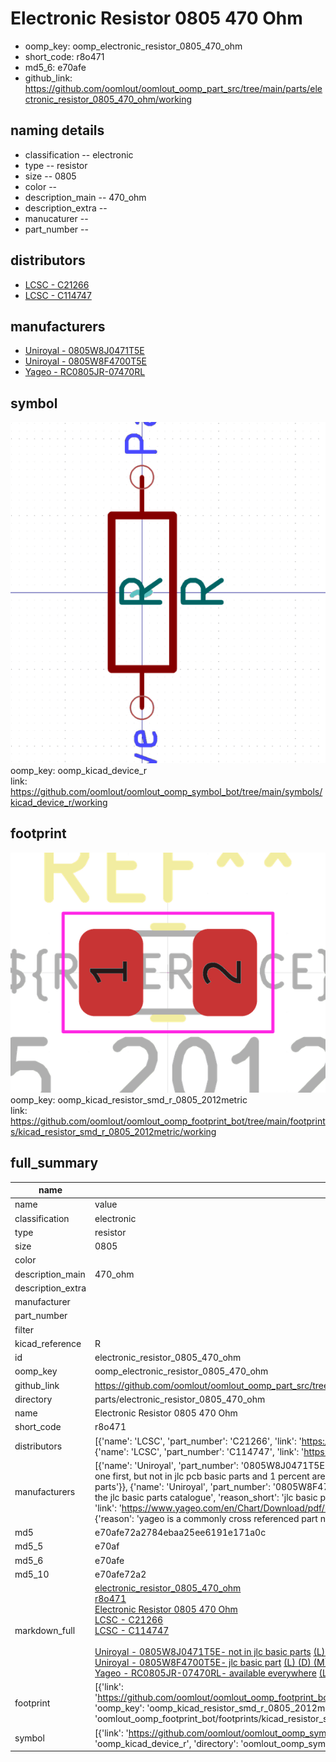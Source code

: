 # Electronic Resistor 0805 470 Ohm

  
* oomp_key: oomp_electronic_resistor_0805_470_ohm 
* short_code: r8o471
* md5_6: e70afe  
* github_link: https://github.com/oomlout/oomlout_oomp_part_src/tree/main/parts/electronic_resistor_0805_470_ohm/working  
## naming details
* classification -- electronic
* type -- resistor
* size -- 0805
* color -- 
* description_main -- 470_ohm
* description_extra -- 
* manucaturer -- 
* part_number -- 

## distributors
* [LCSC - C21266](https://lcsc.com/product-detail/C21266.html)  
* [LCSC - C114747](https://lcsc.com/product-detail/C114747.html)  

## manufacturers
* [Uniroyal - 0805W8J0471T5E]()  
* [Uniroyal - 0805W8F4700T5E]()  
* [Yageo - RC0805JR-07470RL](https://www.yageo.com/en/Chart/Download/pdf/RC0805JR-07470RL)  

## symbol

![](symbol/0/working/working_600.png)  
oomp_key: oomp_kicad_device_r  
link: https://github.com/oomlout/oomlout_oomp_symbol_bot/tree/main/symbols/kicad_device_r/working  

## footprint

![](footprint/0/working/working_600.png)  
oomp_key: oomp_kicad_resistor_smd_r_0805_2012metric  
link: https://github.com/oomlout/oomlout_oomp_footprint_bot/tree/main/footprints/kicad_resistor_smd_r_0805_2012metric/working  

## full_summary
| name | value | 
| --- | --- | 
| name | value | 
| classification | electronic | 
| type | resistor | 
| size | 0805 | 
| color |  | 
| description_main | 470_ohm | 
| description_extra |  | 
| manufacturer |  | 
| part_number |  | 
| filter |  | 
| kicad_reference | R | 
| id | electronic_resistor_0805_470_ohm | 
| oomp_key | oomp_electronic_resistor_0805_470_ohm | 
| github_link | https://github.com/oomlout/oomlout_oomp_part_src/tree/main/parts/electronic_resistor_0805_470_ohm/working | 
| directory | parts/electronic_resistor_0805_470_ohm | 
| name | Electronic Resistor 0805 470 Ohm | 
| short_code | r8o471 | 
| distributors | [{'name': 'LCSC', 'part_number': 'C21266', 'link': 'https://lcsc.com/product-detail/C21266.html', 'id': 'distributor_lcsc'}, {'name': 'LCSC', 'part_number': 'C114747', 'link': 'https://lcsc.com/product-detail/C114747.html', 'id': 'distributor_lcsc'}] | 
| manufacturers | [{'name': 'Uniroyal', 'part_number': '0805W8J0471T5E', 'link': '', 'id': 'manufacturer_uniroyal', 'note': {'reason': 'did this one first, but not in jlc pcb basic parts and 1 percent are and they are the same price', 'reason_short': 'not in jlc basic parts'}}, {'name': 'Uniroyal', 'part_number': '0805W8F4700T5E', 'link': '', 'id': 'manufacturer_uniroyal', 'note': {'reason': 'in the jlc basic parts catalogue', 'reason_short': 'jlc basic part'}}, {'name': 'Yageo', 'part_number': 'RC0805JR-07470RL', 'link': 'https://www.yageo.com/en/Chart/Download/pdf/RC0805JR-07470RL', 'id': 'manufacturer_yageo', 'note': {'reason': 'yageo is a commonly cross referenced part number', 'reason_short': 'available everywhere'}}] | 
| md5 | e70afe72a2784ebaa25ee6191e171a0c | 
| md5_5 | e70af | 
| md5_6 | e70afe | 
| md5_10 | e70afe72a2 | 
| markdown_full | [electronic_resistor_0805_470_ohm](https://github.com/oomlout/oomlout_oomp_part_src/tree/main/parts/electronic_resistor_0805_470_ohm/working)<br>[r8o471](https://github.com/oomlout/oomlout_oomp_part_src/tree/main/parts/electronic_resistor_0805_470_ohm/working)<br>[Electronic Resistor 0805 470 Ohm](https://github.com/oomlout/oomlout_oomp_part_src/tree/main/parts/electronic_resistor_0805_470_ohm/working)<br>[LCSC - C21266<br>](https://lcsc.com/product-detail/C21266.html)[LCSC - C114747<br>](https://lcsc.com/product-detail/C114747.html)<br>[Uniroyal - 0805W8J0471T5E- not in jlc basic parts]() [(L)  ](https://www.lcsc.com/search?q=0805W8J0471T5E)[(D)  ](https://www.digikey.com/en/products?keywords=0805W8J0471T5E)[(M)  ](https://www.mouser.com/Search/Refine?Keyword=0805W8J0471T5E)[(N)  ](https://www.newark.com/search?st=0805W8J0471T5E)[(SZ)  ](https://so.szlcsc.com/global.html?k=0805W8J0471T5E)<br>[Uniroyal - 0805W8F4700T5E- jlc basic part]() [(L)  ](https://www.lcsc.com/search?q=0805W8F4700T5E)[(D)  ](https://www.digikey.com/en/products?keywords=0805W8F4700T5E)[(M)  ](https://www.mouser.com/Search/Refine?Keyword=0805W8F4700T5E)[(N)  ](https://www.newark.com/search?st=0805W8F4700T5E)[(SZ)  ](https://so.szlcsc.com/global.html?k=0805W8F4700T5E)<br>[Yageo - RC0805JR-07470RL- available everywhere](https://www.yageo.com/en/Chart/Download/pdf/RC0805JR-07470RL) [(L)  ](https://www.lcsc.com/search?q=RC0805JR-07470RL)[(D)  ](https://www.digikey.com/en/products?keywords=RC0805JR-07470RL)[(M)  ](https://www.mouser.com/Search/Refine?Keyword=RC0805JR-07470RL)[(N)  ](https://www.newark.com/search?st=RC0805JR-07470RL)[(SZ)  ](https://so.szlcsc.com/global.html?k=RC0805JR-07470RL)<br> | 
| footprint | [{'link': 'https://github.com/oomlout/oomlout_oomp_footprint_bot/tree/main/foootprntss/kicad_resistor_smd_r_0805_2012metric', 'oomp_key': 'oomp_kicad_resistor_smd_r_0805_2012metric', 'directory': 'oomlout_oomp_footprint_bot/footprints/kicad_resistor_smd_r_0805_2012metric//working/working.kicad_mod'}] | 
| symbol | [{'link': 'https://github.com/oomlout/oomlout_oomp_symbol_bot/tree/main/symbols/kicad_device_r', 'oomp_key': 'oomp_kicad_device_r', 'directory': 'oomlout_oomp_symbol_bot/symbols/kicad_device_r//working/working.kicad_sym'}] | 
